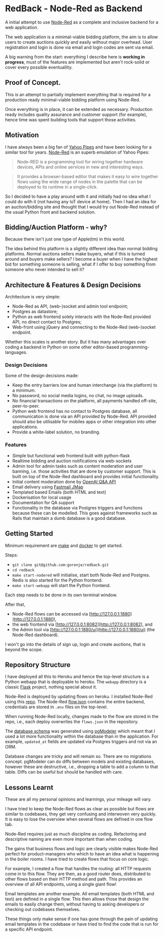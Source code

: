 # RedBack - Node-Red as Backend

A initial attempt to use [Node-Red](https://nodered.org/) as a complete and inclusive backend for a web application.

The web application is a minimal-viable bidding platform, the aim is to allow users to create auctions quickly and easily without major overhead. User registration and login is done via email and login codes are sent via email.

A big warning from the start: everything I describe here is **working in progress**, must of the features are implemented but aren't rock-solid or cover every possible eventuallity.

## Proof of Concept.

This is an attempt to partially implement everything that is required for a production ready minimal-viable bidding platform using Node-Red. 

Once everything is in place, it can be extended as necessary. Production ready includes quality assurance and customer support (for example), hence time was spent building tools that support those activities.

## Motivation

I have always been a big fan of [Yahoo Pipes](https://en.wikipedia.org/wiki/Yahoo!_Pipes) and have been looking for a similar tool for years. [Node-Red](https://nodered.org/) is an superb emulation of Yahoo Pipes:

> Node-RED is a programming tool for wiring together hardware devices, APIs and online services in new and interesting ways.

> It provides a browser-based editor that makes it easy to wire together flows using the wide range of nodes in the palette that can be deployed to its runtime in a single-click.

So I decided to have a play around with it and initially had no idea what I could do with it (not having any IoT device at home). Then I had an idea for an auction/bidding site and thought that I would try out Node-Red instead of the usual Python front and backend solution. 

## Bidding/Auction Platform - why?

Because there isn't just one type of Apple(tm) in this world.

The idea behind this platform is a slightly different idea than normal bidding platforms. Normal auctions sellers make buyers, what if this is turned around and buyers make sellers? I become a buyer when I have the highest bid for something someone is selling, what if I offer to buy something from someone who never intended to sell it?

## Architecture & Features & Design Decisions

Architecture is very simple: 

- Node-Red as API, (web-)socket and admin tool endpoint;
- Postgres as datastore;
- Python as web frontend solely interacts with the Node-Red provided API, no direct contact to Postgres;
- Web-front using jQuery and connecting to the Node-Red (web-)socket endpoint.

Whether this scales is another story. But it has many advantages over coding a backend in Python on some other editor-based programming-languages.

### Design Decisions

Some of the design decisions made:

- Keep the entry barriers low and human interchange (via the platform) to a minimum.
- No password, no social media logins, no chat, no image uploads. 
- No financial transactions on the platform, all payments handled off-site, peer-to-peer.
- Python web frontend has no contact to Postgres database, all communication is done via an API provided by Node-Red. API provided should also be utilisable for mobiles apps or other integration into other applications.
- Provide a white-label solution, no branding.

### Features

- Simple but functional web frontend built with python-flask
- Realtime bidding and auction notifications via web-sockets 
- Admin tool for admin tasks such as content moderation and user banning, i.e. those activities that are done by customer support. This is built on top of the Node-Red dashboard and provides initial functionality.
- Initial content moderation done by [OpenAI Q&A API](https://platform.openai.com/examples/default-qa)
- Email delivery using [Fastmail JMap](https://www.fastmail.com/blog/jmap-new-email-open-standard/)
- Templated based Emails (both HTML and text)
- Dockerisation for local usage
- Documentation for QA support
- Functionality in the database via Postgres triggers and functions because these can be modelled. This goes against frameworks such as Rails that maintain a dumb database is a good database.

## Getting Started

Minimum requirement are [make](https://en.wikipedia.org/wiki/Make_(software)) and [docker](https://en.wikipedia.org/wiki/Docker_(software)) to get started. 

Steps:

- `git clone git@github.com:gorenje/redback.git` 
- `cd redback`
- `make start-nodered` will initialise, start both Node-Red and Postgres. Redis is also started for the Python frontend.
- `make start-webapp` will start the Python frontend.

Each step needs to be done in its own terminal window.

After that, 

- Node-Red flows can be accessed via [http://127.0.0.1:1880](http://127.0.0.1:1880),
- the web frontend via [http://127.0.0.1:8082](http://127.0.0.1:8082), and
- the Admin tool via [http://127.0.0.1:1880/ui](http://127.0.0.1:1880/ui) (the Node-Red dashboard).

I won't go into the details of sign up, login and create auctions, that is beyond the scope.

## Repository Structure

I have deployed all this to Heroku and hence the top-level structure is a Python webapp that is deployable to heroku. The `webapp` directory is a classic [Flask](https://palletsprojects.com/p/flask/) project, nothing special about it.

Node-Red is deployed by updating flows on heroku. I installed Node-Red using this [repo](https://github.com/gorenje/node-red-heroku). The Node-Red [flow.json](/node-red/data/flows.json) contains the entire backend, credentials are stored in `.env` files on the top-level.

When running Node-Red locally, changes made to the flow are stored in the repo, i.e., each deploy overwrites the `flows.json` in the repository. 

The [database schema](/postgres/database-schema.sql) was generated using [pgModeler](https://pgmodeler.io/) which meant that I used a lot more functionality within the database than in the application. For example, `updated_at` fields are updated via Postgres triggers and not via an ORM. 

Database changes are tricky and will remain so. There are no migrations concept. pgModeler can do diffs between models and existing databases, however these are destructive, i.e., dropping a table to add a column to that table. Diffs can be useful but should be handled with care.

## Lessons Learnt

These are all my personal opinions and learnings, your mileage will vary.

I have tried to keep the Node-Red flows as clear as possible but flows are similar to codebases, they get very confusing and interwoven very quickly. It is easy to lose the overview when several flows are defined in one flow tab.

Node-Red requires just as much discipline as coding. Refactoring and descriptive naming are even more important than when coding. 

The gains that business flows and logic are clearly visible makes Node-Red perfect for product-managers who which to have an idea what is happening in the boiler rooms. I have tried to create flows that focus on core logic. 

For example, I created a flow that handles the routing: all HTTP requests come in to this flow. They are then, as a good router does, distributed to other flows based on their HTTP method and path. This provides an overview of all API endpoints, using a single giant flow!

Email templates are another example. All email templates (both HTML and text) are defined in a single flow. This then allows those that design the emails to easily change them, without having to asking developers or checking out codebases themselves.

These things only make sense if one has gone through the pain of updating email templates in the codebase or have tried to find the code that is run for a specific API endpoint.


